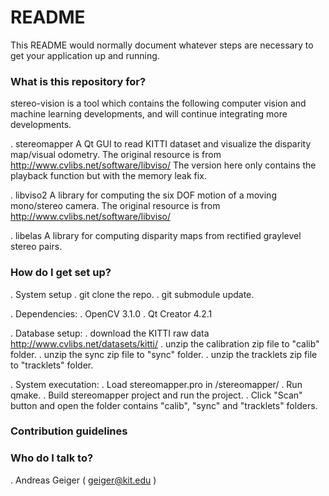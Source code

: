 # README #

This README would normally document whatever steps are necessary to get your application up and running.

### What is this repository for? ###

stereo-vision is a tool which contains the following computer vision and machine learning developments,
and will continue integrating more developments.

. stereomapper
  A Qt GUI to read KITTI dataset and visualize the disparity map/visual odometry.
  The original resource is from http://www.cvlibs.net/software/libviso/
  The version here only contains the playback function but with
  the memory leak fix.
  
. libviso2
  A library for computing the six DOF motion of a moving mono/stereo camera.
  The original resource is from http://www.cvlibs.net/software/libviso/
  
. libelas
  A library for computing disparity maps from rectified graylevel stereo pairs.

### How do I get set up? ###

. System setup
  . git clone the repo.
  . git submodule update.

. Dependencies:
  . OpenCV 3.1.0
  . Qt Creator 4.2.1
  
. Database setup:
  . download the KITTI raw data
  http://www.cvlibs.net/datasets/kitti/
  . unzip the calibration zip file to "calib" folder.
  . unzip the sync zip file to "sync" folder.
  . unzip the tracklets zip file to "tracklets" folder.
  
. System executation:
  . Load stereomapper.pro in /stereomapper/
  . Run qmake.
  . Build stereomapper project and run the project.
  . Click "Scan" button and open the folder contains "calib", "sync" and "tracklets" folders.

### Contribution guidelines ###

### Who do I talk to? ###

. Andreas Geiger ( geiger@kit.edu )